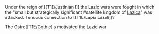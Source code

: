 Under the reign of [[T1E/Justinian I]] the Lazic wars were fought in which the "small but strategically significant #satellite kingdom of [Lazica](https://en.wikipedia.org/wiki/Lazic_War "Lazic War")" was attacked. Tenuous connection to [[T1E/Lapis Lazuli]]?

The Ostro[[T1E/Gothic]]s motivated the Lazic war